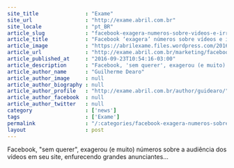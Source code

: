 ```yaml
---
site_title               : "Exame"
site_url                 : "http://exame.abril.com.br"
site_locale              : "pt_BR"
article_slug             : "facebook-exagera-numeros-sobre-videos-e-irrita-anunciantes"
article_title            : "Facebook ‘exagera’ números sobre vídeos e irrita anunciantes"
article_image            : "https://abrilexame.files.wordpress.com/2016/09/size_960_16_9_zuckerberg-palestra5.jpg?quality=70&strip=all&w=960"
article_url              : "http://exame.abril.com.br/marketing/facebook-exagera-numeros-sobre-videos-e-irrita-anunciantes/"
article_published_at     : "2016-09-23T10:54:16-03:00"
article_description      : "Facebook, 'sem querer', exagerou (e muito) números sobre a audiência dos vídeos em seu site, enfurecendo grandes anunciantes..."
article_author_name      : "Guilherme Dearo"
article_author_image     : null
article_author_biography : null
article_author_profile   : "http://exame.abril.com.br/author/guidearo/"
article_author_facebook  : null
article_author_twitter   : null
category                 : ['news']
tags                     : ['Exame']
permalink                : "/:categories/facebook-exagera-numeros-sobre-videos-e-irrita-anunciantes/"
layout                   : post
---
```


Facebook, "sem querer", exagerou (e muito) números sobre a audiência dos vídeos em seu site, enfurecendo grandes anunciantes...

